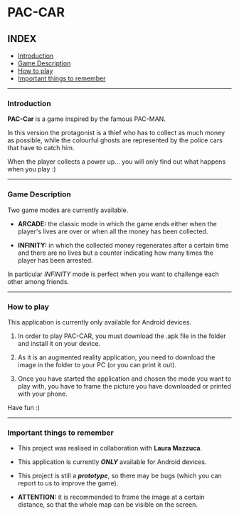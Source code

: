 # PAC-CAR

## INDEX

- [Introduction](#intro)
- [Game Description](#descr)
- [How to play](#play)
- [Important things to remember](#nb)
---

### Introduction <a name="intro"></a>

**PAC-Car** is a game inspired by the famous PAC-MAN.

In this version the protagonist is a thief who has to collect as much money as possible, while the colourful ghosts are represented by the police cars that have to catch him.

When the player collects a power up... you will only find out what happens when you play :)

---

### Game Description <a name="descr"></a>

Two game modes are currently available.

 * **ARCADE:** the classic mode in which the game ends either when the player's lives are over or when all the money has been collected.

 * **INFINITY:** in which the collected money regenerates after a certain time and there are no lives but a counter indicating how many times the player has been arrested.

In particular *INFINITY* mode is perfect when you want to challenge each other among friends. 

---

### How to play <a name="play"></a>

This application is currently only available for Android devices.

 1. In order to play PAC-CAR, you must download the .apk file in the folder and install it on your device.

 2. As it is an augmented reality application, you need to download the image in the folder to your PC (or you can print it out).

 3. Once you have started the application and chosen the mode you want to play with, you have to frame the picture you have downloaded or printed with your phone.

Have fun :)

---

### Important things to remember <a name="nb"></a>

 * This project was realised in collaboration with **Laura Mazzuca**.

 * This application is currently ***ONLY*** available for Android devices.

 * This project is still a ***prototype***, so there may be bugs (which you can report to us to improve the game).

 * **ATTENTION:** it is recommended to frame the image at a certain distance, so that the whole map can be visible on the screen.
